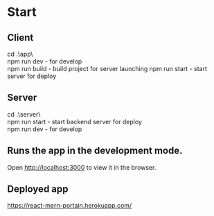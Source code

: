 # Start

## Client
cd .\app\  
npm run dev - for develop  
npm run build - build project for server launching
npm run start - start server for deploy  

## Server
cd .\server\   
npm run start - start backend server for deploy  
npm run dev - for develop  

## Runs the app in the development mode.  
Open [http://localhost:3000](http://localhost:3000) to view it in the browser.  

## Deployed app  
https://react-mern-portain.herokuapp.com/  
